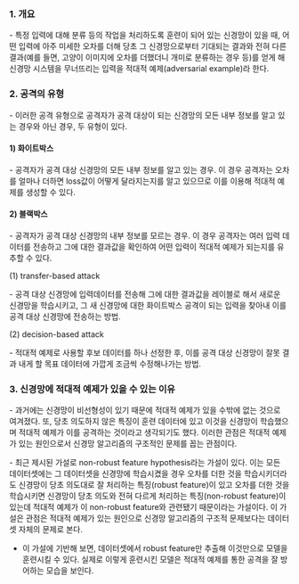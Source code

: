 ### 1. 개요

\- 특정 입력에 대해 분류 등의 작업을 처리하도록 훈련이 되어 있는 신경망이 있을 때, 어떤 입력에 아주 미세한 오차를 더해 당초 그 신경망으로부터 기대되는 결과와 전혀 다른 결과(예를 들면, 고양이 이미지에 오차를 더했더니 개미로 분류하는 경우 등)를 얻게 해 신경망 시스템을 무너뜨리는 입력을 적대적 예제(adversarial example)라 한다. 


### 2. 공격의 유형

\- 이러한 공격 유형으로 공격자가 공격 대상이 되는 신경망의 모든 내부 정보를 알고 있는 경우와 아닌 경우, 두 유형이 있다.

#### 1) 화이트박스

\- 공격자가 공격 대상 신경망의 모든 내부 정보를 알고 있는 경우. 이 경우 공격자는 오차를 얼마나 더하면 loss값이 어떻게 달라지는지를 알고 있으므로 이를 이용해 적대적 예제를 생성할 수 있다.


#### 2) 블랙박스

\- 공격자가 공격 대상 신경망의 내부 정보를 모르는 경우. 이 경우 공격자는 여러 입력 데이터를 전송하고 그에 대한 결과값을 확인하여 어떤 입력이 적대적 예제가 되는지를 유추할 수 있다.


(1) transfer-based attack

\- 공격 대상 신경망에 입력데이터를 전송해 그에 대한 결과값을 레이블로 해서 새로운 신경망을 학습시키고, 그 새 신경망에 대한 화이트박스 공격이 되는 입력을 찾아내 이를 공격 대상 신경망에 전송하는 방법.


(2) decision-based attack

\- 적대적 예제로 사용할 후보 데이터를 하나 선정한 후, 이를 공격 대상 신경망이 잘못 결과 내게 할 목표 데이터에 가깝게 조금씩 수정해나가는 방법. 



### 3. 신경망에 적대적 예제가 있을 수 있는 이유

\- 과거에는 신경망이 비선형성이 있기 때문에 적대적 예제가 있을 수밖에 없는 것으로 여겨졌다. 또, 당초 의도하지 않은 특징이 훈련 데이터에 있고 이것을 신경망이 학습했으며 적대적 예제가 이를 공격하는 것이라고 생각되기도 했다. 이러한 관점은 적대적 예제가 있는 원인으로서 신경망 알고리즘의 구조적인 문제를 꼽는 관점이다.

\- 최근 제시된 가설로 non-robust feature hypothesis라는 가설이 있다. 이는 모든 데이터셋에는 그 데이터셋을 신경망에 학습시켰을 경우 오차를 더한 것을 학습시키더라도 신경망이 당초 의도대로 잘 처리하는 특징(robust feature)이 있고 오차를 더한 것을 학습시키면 신경망이 당초 의도와 전혀 다르게 처리하는 특징(non-robust feature)이 있는데 적대적 예제가 이 non-robust feature와 관련됐기 때문이라는 가설이다. 이 가설은 관점은 적대적 예제가 있는 원인으로 신경망 알고리즘의 구조적 문제보다는 데이터셋 자체의 문제로 본다. 

- 이 가설에 기반해 보면, 데이터셋에서 robust feature만 추출해 이것만으로 모델을 훈련시킬 수 있다. 실제로 이렇게 훈련시킨 모델은 적대적 예제를 통한 공격을 잘 방어하는 모습을 보인다.

